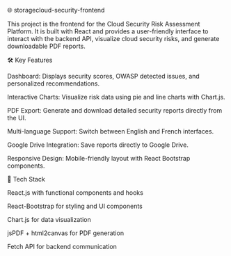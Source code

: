 🌐 storagecloud-security-frontend

This project is the frontend for the Cloud Security Risk Assessment Platform. It is built with React and provides a user-friendly interface to interact with the backend API, visualize cloud security risks, and generate downloadable PDF reports.

🛠 Key Features

Dashboard: Displays security scores, OWASP detected issues, and personalized recommendations.

Interactive Charts: Visualize risk data using pie and line charts with Chart.js.

PDF Export: Generate and download detailed security reports directly from the UI.

Multi-language Support: Switch between English and French interfaces.

Google Drive Integration: Save reports directly to Google Drive.

Responsive Design: Mobile-friendly layout with React Bootstrap components.

🧩 Tech Stack

React.js with functional components and hooks

React-Bootstrap for styling and UI components

Chart.js for data visualization

jsPDF + html2canvas for PDF generation

Fetch API for backend communication
